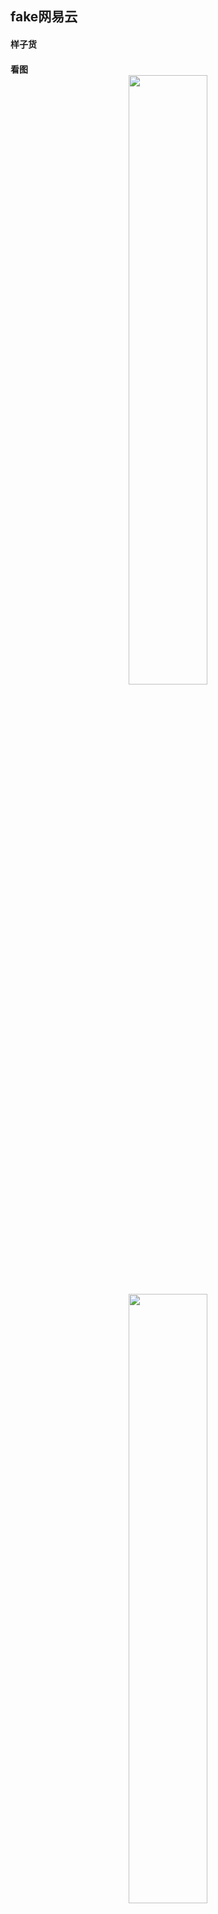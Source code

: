fake网易云
----------
<h4>样子货
<h4>看图
<center>
<img src="/sample/index.png" width = "50%" height="50%"/>
<br>
<img src="/sample/reg.png" width = "50%" height="50%"/>
<br>
<img src="/sample/list.png" width = "50%" height="50%"/>
</center>
